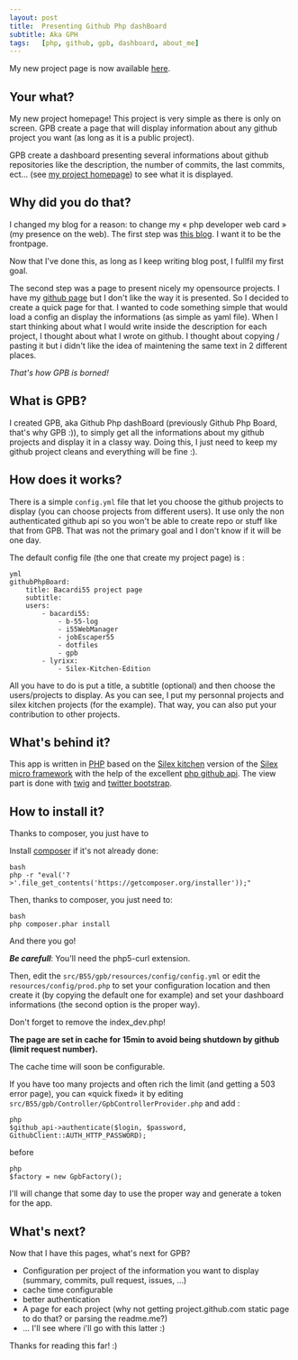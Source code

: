 ```yaml
---
layout: post
title:  Presenting Github Php dashBoard
subtitle: Aka GPH
tags:   [php, github, gpb, dashboard, about_me]
---
```


My new project page is now available [here](http://projects.bacardi55.org "bacardi55's projects").


Your what?
----

My new project homepage! This project is very simple as there is only on screen. GPB create a page that will display information about any github project you want (as long as it is a public project).

GPB create a dashboard presenting several informations about github repositories like the description, the number of commits, the last commits, ect… (see [my project homepage](http://projects.bacardi55.org "bacardi55's project page")) to see what it is displayed.



Why did you do that?
----

I changed my blog for a reason: to change my « php developer web card » (my presence on the web). The first step was [this blog](http://bacardi55.org). I want it to be the frontpage.

Now that I've done this, as long as I keep writing blog post, I fullfil my first goal.

The second step was a page to present nicely my opensource projects. I have my [github page](http://github.com/bacardi55) but I don't like the way it is presented. So I decided to create a quick page for that. I wanted to code something simple that would load a config an display the informations (as simple as yaml file). When I start thinking about what I would write inside the description for each project, I thought about what I wrote on github. I thought about copying / pasting it but i didn't like the idea of maintening the same text in 2 different places.

*That's how GPB is borned!*



What is GPB?
----

I created GPB, aka Github Php dashBoard (previously Github Php Board, that's why GPB :)), to simply get all the informations about my github projects and display it in a classy way. Doing this, I just need to keep my github project cleans and everything will be fine :).



How does it works?
----

There is a simple `config.yml` file that let you choose the github projects to display (you can choose projects from different users). It use only the non authenticated github api so you won't be able to create repo or stuff like that from GPB. That was not the primary goal and I don't know if it will be one day.

The default config file (the one that create my project page) is :

    yml
    githubPhpBoard:
        title: Bacardi55 project page
        subtitle:
        users:
            - bacardi55:
                - b-55-log
                - i55WebManager
                - jobEscaper55
                - dotfiles
                - gpb
            - lyrixx:
                - Silex-Kitchen-Edition

All you have to do is put a title, a subtitle (optional) and then choose the users/projects to display. As you can see, I put my personnal projects and silex kitchen projects (for the example). That way, you can also put your contribution to other projects.



What's behind it?
----

This app is written in [PHP](http://php.net "php") based on the [Silex kitchen](https://github.com/lyrixx/Silex-Kitchen-Edition "silex kitchen") version of the [Silex micro framework](http://silex.sensio.org "silex") with the help of the excellent [php github api](https://github.com/ornicar/php-github-api). The view part is done with [twig](http://twig.sensio.org "twig") and [twitter bootstrap](http://twitter.github.com/bootstrap/).



How to install it?
----

Thanks to composer, you just have to

Install [composer](http://getcomposer.org) if it's not already done:

    bash
    php -r "eval('?>'.file_get_contents('https://getcomposer.org/installer'));"

Then, thanks to composer, you just need to:

    bash
    php composer.phar install

And there you go!

***Be carefull***: You'll need the php5-curl extension.

Then, edit the `src/B55/gpb/resources/config/config.yml` or edit the `resources/config/prod.php` to set your configuration location and then create it (by copying the default one for example) and set your dashboard informations (the second option is the proper way).

Don't forget to remove the index_dev.php!

**The page are set in cache for 15min to avoid being shutdown by github (limit request number).**

The cache time will soon be configurable.

If you have too many projects and often rich the limit (and getting a 503 error page), you can «quick fixed» it by editing `src/B55/gpb/Controller/GpbControllerProvider.php` and add :

    php
    $github_api->authenticate($login, $password, GithubClient::AUTH_HTTP_PASSWORD);

before

    php
    $factory = new GpbFactory();

I'll will change that some day to use the proper way and generate a token for the app.



What's next?
----

Now that I have this pages, what's next for GPB?

- Configuration per project of the information you want to display (summary, commits, pull request, issues, …)
- cache time configurable
- better authentication
- A page for each project (why not getting project.github.com static page to do that? or parsing the readme.me?)
- … I'll see where i'll go with this latter :)


Thanks for reading this far! :)
